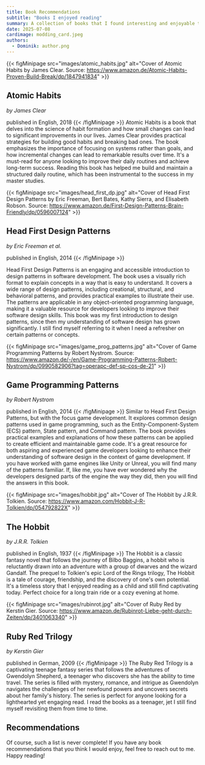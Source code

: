 ```yaml
---
title: Book Recommendations
subtitle: "Books I enjoyed reading"
summary: A collection of books that I found interesting and enjoyable to read. These books cover a variety of topics, from technology and science to personal development and fantasy.
date: 2025-07-08
cardimage: modding_card.jpeg
authors:
  - Dominik: author.png
---
```

{{< figMinipage src="images/atomic_habits.jpg" alt="Cover of Atomic Habits by James Clear. Source: https://www.amazon.de/Atomic-Habits-Proven-Build-Break/dp/1847941834" >}}
## Atomic Habits
*by James Clear*

published in English, 2018
{{< /figMinipage >}}
Atomic Habits is a book that delves into the science of habit formation and how small changes can lead to significant improvements in our lives. James Clear provides practical strategies for building good habits and breaking bad ones. The book emphasizes the importance of focusing on systems rather than goals, and how incremental changes can lead to remarkable results over time. It's a must-read for anyone looking to improve their daily routines and achieve long-term success. Reading this book has helped me build and maintain a structured daily routine, which has been instrumental to the success in my master studies.

{{< figMinipage src="images/head_first_dp.jpg" alt="Cover of Head First Design Patterns by Eric Freeman, Bert Bates, Kathy Sierra, and Elisabeth Robson. Source: https://www.amazon.de/First-Design-Patterns-Brain-Friendly/dp/0596007124" >}}
## Head First Design Patterns
*by Eric Freeman et al.*

published in English, 2014
{{< /figMinipage >}}

Head First Design Patterns is an engaging and accessible introduction to design patterns in software development. The book uses a visually rich format to explain concepts in a way that is easy to understand. It covers a wide range of design patterns, including creational, structural, and behavioral patterns, and provides practical examples to illustrate their use. The patterns are applicable in any object-oriented programming language, making it a valuable resource for developers looking to improve their software design skills. This book was my first introduction to design patterns, since then my understanding of software design has grown significantly. I still find myself referring to it when I need a refresher on certain patterns or concepts.


{{< figMinipage src="images/game_prog_patterns.jpg" alt="Cover of Game Programming Patterns by Robert Nystrom. Source: https://www.amazon.de/-/en/Game-Programming-Patterns-Robert-Nystrom/dp/0990582906?tag=operapc-def-sp-cos-de-21" >}}
## Game Programming Patterns
*by Robert Nystrom*

published in English, 2014
{{< /figMinipage >}}
Similar to Head First Design Patterns, but with the focus game development. It explores common design patterns used in game programming, such as the Entity-Component-System (ECS) pattern, State pattern, and Command pattern. The book provides practical examples and explanations of how these patterns can be applied to create efficient and maintainable game code. It's a great resource for both aspiring and experienced game developers looking to enhance their understanding of software design in the context of game development. If you have worked with game engines like Unity or Unreal, you will find many of the patterns familiar. If, like me, you have ever wondered why the developers designed parts of the engine the way they did, then you will find the answers in this book.

{{< figMinipage src="images/hobbit.jpg" alt="Cover of The Hobbit by J.R.R. Tolkien. Source: https://www.amazon.com/Hobbit-J-R-Tolkien/dp/054792822X" >}}
## The Hobbit
*by J.R.R. Tolkien*

published in English, 1937
{{< /figMinipage >}}
The Hobbit is a classic fantasy novel that follows the journey of Bilbo Baggins, a hobbit who is reluctantly drawn into an adventure with a group of dwarves and the wizard Gandalf. The prequel to Tolkien's epic Lord of the Rings trilogy, The Hobbit is a tale of courage, friendship, and the discovery of one's own potential. It's a timeless story that I enjoyed reading as a child and still find captivating today. Perfect choice for a long train ride or a cozy evening at home.

{{< figMinipage src="images/rubinrot.jpg" alt="Cover of Ruby Red by Kerstin Gier. Source: https://www.amazon.de/Rubinrot-Liebe-geht-durch-Zeiten/dp/3401063340" >}}
## Ruby Red Trilogy
*by Kerstin Gier*

published in German, 2009
{{< /figMinipage >}}
The Ruby Red Trilogy is a captivating teenage fantasy series that follows the adventures of Gwendolyn Shepherd, a teenager who discovers she has the ability to time travel. The series is filled with mystery, romance, and intrigue as Gwendolyn navigates the challenges of her newfound powers and uncovers secrets about her family's history. The series is perfect for anyone looking for a lighthearted yet engaging read. I read the books as a teenager, jet I still find myself revisiting them from time to time.

## Recommendations
Of course, such a list is never complete! If you have any book recommendations that you think I would enjoy, feel free to reach out to me. Happy reading!